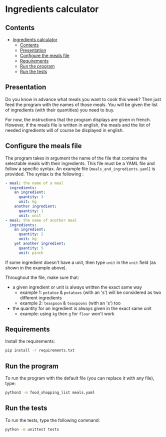 # Ingredients calculator


## Contents

- [Ingredients calculator](#ingredients-calculator)
  - [Contents](#contents)
  - [Presentation](#presentation)
  - [Configure the meals file](#configure-the-meals-file)
  - [Requirements](#requirements)
  - [Run the program](#run-the-program)
  - [Run the tests](#run-the-tests)


<a name="Presentation"></a>
## Presentation

Do you know in advance what meals you want to cook this week? Then just feed the program with the names of those meals. You will be given the list of ingredients (with their quantities) you need to buy.  
  
For now, the instructions that the program displays are given in french. However, if the meals file is written in english, the meals and the list of needed ingredients will of course be displayed in english.  


<a name="ConfigureTheMealsFile"></a>
## Configure the meals file

The program takes in argument the name of the file that contains the selectable meals with their ingredients.
This file must be a YAML file and follow a specific syntax. An example file (`meals_and_ingredients.yaml`) is provided. The syntax is the following :

```yaml
- meal: the name of a meal
  ingredients:
    an ingredient:
      quantity: 3
      unit: kg
    another ingredient:
      quantity: 1
      unit: unit
- meal: the name of another meal
  ingredients:
    an ingredient:
      quantity: 2
      unit: kg
    yet another ingredient:
      quantity: 5
      unit: pinch
```

If some ingredient doesn't have a unit, then type `unit` in the `unit` field (as shown in the example above).  

Throughout the file, make sure that:
- a given ingredient or unit is always written the exact same way
    - example 1: `potatoe` & `potatoes` (with an 's') will be considered as two different ingredients
    - example 2: `teaspoon` & `teaspoons` (with an 's') too
- the quantity for an ingredient is always given in the exact same unit
    - example: using `kg` then `g` for `flour` won't work


<a name="Requirements"></a>
## Requirements

Install the requirements:

```sh
pip install -r requirements.txt
```

<a name="RunTheProgram"></a>
## Run the program

To run the program with the default file (you can replace it with any file), type:

```sh
python3 -m food_shopping_list meals.yaml
```


<a name="RunTheTests"></a>
## Run the tests

To run the tests, type the following command:

```sh
python -m unittest tests
```